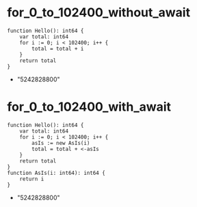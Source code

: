 # for_0_to_102400_without_await

```dexscript
function Hello(): int64 {
    var total: int64
    for i := 0; i < 102400; i++ {
        total = total + i
    }
    return total
}
```

* "5242828800"

# for_0_to_102400_with_await

```dexscript
function Hello(): int64 {
    var total: int64
    for i := 0; i < 102400; i++ {
        asIs := new AsIs(i)
        total = total + <-asIs
    }
    return total
}
function AsIs(i: int64): int64 {
    return i
}
```

* "5242828800"
